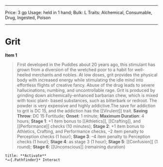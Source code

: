 
---
Price: 3 gp
Usage: held in 1 hand;
Bulk: L
Traits: Alchemical, Consumable, Drug, Ingested, Poison

---

# Grit

**Item 1**

> First developed in the Puddles about 20 years ago, this stimulant has grown from a diversion of the wretched poor to a habit for well- heeled merchants and nobles. At low doses, grit provides the physical body with increased energy while stimulating the idle mind into effortless flights of creative fancy. Abuse of the drug leads to severe hallucinations, numbing, and uncontrollable rage. Grit is produced by grinding down alchemically-enhanced barbarian chew, which is mixed with toxic plant- based substances, such as bitterbark or redroot. The powder is very expensive and highly addictive.The save for addiction to grit is DC 15, and the addiction has the [[Virulent]] trait.
**Saving Throw**: DC 15 Fortitude;
**Onset**: 1 minute;
**Maximum Duration**: 4 hours;
**Stage 1**: +1 item bonus to [[Athletics]], [[Crafting]], and [[Performance]] checks (10 minutes);
**Stage 2**: +1 item bonus to Athletics, Crafting, and Performance checks, –2 item penalty to Perception checks (1 hour);
**Stage 3**: –4 item penalty to Perception checks (1 hour);
**Stage 4**: as stage 3 (1 hour);
**Stage 5**:  [[Confusion]] (1 round);
**Stage 6**:  [[Unconscious]] (remaining duration)

```ad-embed-ability
title: **Activate**
*⬻{.Pathfinder}* Interact 
```
